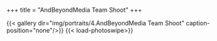 +++
title = "AndBeyondMedia Team Shoot"
+++

{{< gallery dir="img/portraits/4.AndBeyondMedia Team Shoot" caption-position="none"/>}} {{< load-photoswipe>}}